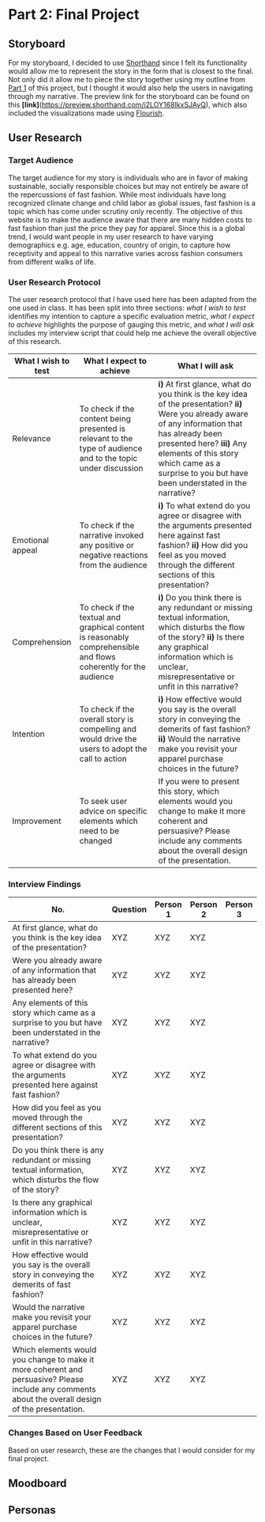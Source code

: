 # Part 2: Final Project

## Storyboard
For my storyboard, I decided to use [Shorthand](https://shorthand.com/) since I felt its functionality would allow me to represent the story in the form that is closest to the final. Not only did it allow me to piece the story together using my outline from [Part 1](/finalproject2.md) of this project, but I thought it would also help the users in navigating through my narrative. The preview link for the storyboard can be found on this **[link]**(https://preview.shorthand.com/i2LOY168IkxSJAyQ), which also included the visualizations made using [Flourish](https://flourish.studio/).

## User Research

### Target Audience 
The target audience for my story is individuals who are in favor of making sustainable, socially responsible choices but may not entirely be aware of the repercussions of fast fashion. While most individuals have long recognized climate change and child labor as global issues, fast fashion is a topic which has come under scrutiny only recently. The objective of this website is to make the audience aware that there are many hidden costs to fast fashion than just the price they pay for apparel. Since this is a global trend, I would want people in my user research to have varying demographics e.g. age, education, country of origin, to capture how receptivity and appeal to this narrative varies across fashion consumers from different walks of life.

### User Research Protocol

The user research protocol that I have used here has been adapted from the one used in class. It has been split into three sections: _what I wish to test_ identifies my intention to capture a specific evaluation metric, _what I expect to achieve_ highlights the purpose of gauging this metric, and _what I will ask_ includes my interview script that could help me achieve the overall objective of this research.

   What I wish to test   |                What I expect to achieve                 |                What I will ask                
  ------------ | ------------- | -------------
Relevance | To check if the content being presented is relevant to the type of audience and to the topic under discussion | **i)** At first glance, what do you think is the key idea of the presentation? **ii)** Were you already aware of any information that has already been presented here? **iii)** Any elements of this story which came as a surprise to you but have been understated in the narrative?
Emotional appeal | To check if the narrative invoked any positive or negative reactions from the audience | **i)** To what extend do you agree or disagree with the arguments presented here against fast fashion? **ii)** How did you feel as you moved through the different sections of this presentation?
Comprehension | To check if the textual and graphical content is reasonably comprehensible and flows coherently for the audience | **i)** Do you think there is any redundant or missing textual information, which disturbs the flow of the story? **ii)** Is there any graphical information which is unclear, misrepresentative or unfit in this narrative? 
Intention | To check if the overall story is compelling and would drive the users to adopt the call to action | **i)** How effective would you say is the overall story in conveying the demerits of fast fashion? **ii)** Would the narrative make you revisit your apparel purchase choices in the future?
Improvement | To seek user advice on specific elements which need to be changed | If you were to present this story, which elements would you change to make it more coherent and persuasive? Please include any comments about the overall design of the presentation.

### Interview Findings

No. | Question | Person 1 | Person 2 | Person 3                
--- | ------------ | ------------- | ------------- | -------------
At first glance, what do you think is the key idea of the presentation? | XYZ | XYZ | XYZ
Were you already aware of any information that has already been presented here? | XYZ | XYZ | XYZ
Any elements of this story which came as a surprise to you but have been understated in the narrative? | XYZ | XYZ | XYZ
To what extend do you agree or disagree with the arguments presented here against fast fashion? | XYZ | XYZ | XYZ 
How did you feel as you moved through the different sections of this presentation? | XYZ | XYZ | XYZ
Do you think there is any redundant or missing textual information, which disturbs the flow of the story? | XYZ | XYZ | XYZ 
Is there any graphical information which is unclear, misrepresentative or unfit in this narrative? | XYZ | XYZ | XYZ
How effective would you say is the overall story in conveying the demerits of fast fashion? | XYZ | XYZ | XYZ 
Would the narrative make you revisit your apparel purchase choices in the future? | XYZ | XYZ | XYZ
Which elements would you change to make it more coherent and persuasive? Please include any comments about the overall design of the presentation. | XYZ | XYZ | XYZ

### Changes Based on User Feedback
Based on user research, these are the changes that I would consider for my final project.

## Moodboard

## Personas
